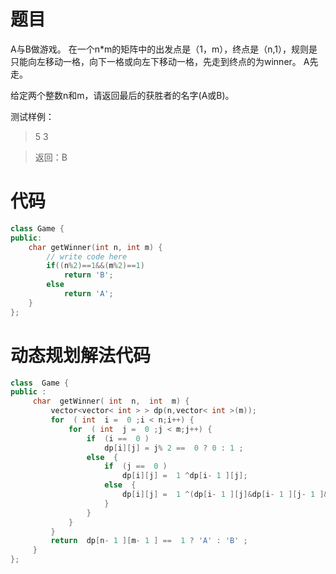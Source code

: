 # 题目
A与B做游戏。 在一个n*m的矩阵中的出发点是（1，m），终点是（n,1），规则是只能向左移动一格，向下一格或向左下移动一格，先走到终点的为winner。 A先走。

给定两个整数n和m，请返回最后的获胜者的名字(A或B)。

测试样例：
> 5 3

> 返回：B

# 代码
```cpp
class Game {
public:
    char getWinner(int n, int m) {
        // write code here
        if((n%2)==1&&(m%2)==1)
            return 'B';
        else
            return 'A';
    }
};
```

# 动态规划解法代码
```cpp
class  Game {
public :
     char  getWinner( int  n,  int  m) {
         vector<vector< int > > dp(n,vector< int >(m));
         for  ( int  i =  0 ;i < n;i++) {
             for  ( int  j =  0 ;j < m;j++) {
                 if  (i ==  0 )
                     dp[i][j] = j% 2 ==  0 ? 0 : 1 ;
                 else  {
                     if  (j ==  0 )
                         dp[i][j] =  1 ^dp[i- 1 ][j];
                     else  {
                         dp[i][j] =  1 ^(dp[i- 1 ][j]&dp[i- 1 ][j- 1 ]&dp[i][j- 1 ]);
                     }
                 }
             }
         }
         return  dp[n- 1 ][m- 1 ] ==  1 ? 'A' : 'B' ;
     }
};
```
